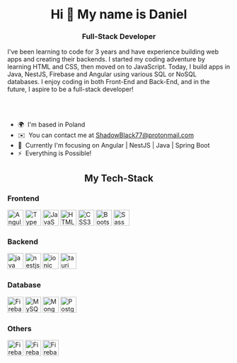 <div>
  <div>
    <h1 align="center">Hi 👋 My name is Daniel</h1>
  </div>
  <div>
    <h3 align="center">Full-Stack Developer</h3>
  </div>
  <div>
     <p>
        I've been learning to code for 3 years and have experience building web apps and creating their backends. I started my coding adventure by learning HTML and CSS, then moved on to JavaScript. Today, I build apps in Java, NestJS, Firebase and Angular using various SQL or NoSQL databases. I enjoy coding in both Front-End and Back-End, and in the future, I aspire to be a full-stack developer!
     </p><br/> <br/>
  </div>
  <div>
    <ul>
      <li>
        🌍  I'm based in Poland
      </li>
      <li>
        ✉️  You can contact me at <a href="mailto:ShadowBlack77@protonmail.com">ShadowBlack77@protonmail.com</a>
      </li>
      <li>
        💭  Currently I'm focusing on Angular | NestJS | Java | Spring Boot
      </li>
      <li>
        ⚡  Everything is Possible! 
      </li>
    </ul>
  </div>
  <div>
    <div>
      <h2 align="center">My Tech-Stack</h2>
    </div>
    <div>
      <div>
        <div>
          <h3>Frontend</h3>
        </div>
        <div>
            <a href="https://angular.io/" target="_blank" rel="noreferrer"><img src="https://raw.githubusercontent.com/danielcranney/readme-generator/main/public/icons/skills/angularjs-colored.svg" width="36" height="36" alt="Angular" /></a>
            <a href="https://www.typescriptlang.org/" target="_blank" rel="noreferrer"><img src="https://raw.githubusercontent.com/danielcranney/readme-generator/main/public/icons/skills/typescript-colored.svg" width="36" height="36" alt="TypeScript" /></a>
            <a href="https://developer.mozilla.org/en-US/docs/Web/JavaScript" target="_blank" rel="noreferrer"><img src="https://raw.githubusercontent.com/danielcranney/readme-generator/main/public/icons/skills/javascript-colored.svg" width="36" height="36" alt="JavaScript" /></a>
            <a href="https://developer.mozilla.org/en-US/docs/Glossary/HTML5" target="_blank" rel="noreferrer"><img src="https://raw.githubusercontent.com/danielcranney/readme-generator/main/public/icons/skills/html5-colored.svg" width="36" height="36" alt="HTML5" /></a>
            <a href="https://www.w3.org/TR/CSS/#css" target="_blank" rel="noreferrer"><img src="https://raw.githubusercontent.com/danielcranney/readme-generator/main/public/icons/skills/css3-colored.svg" width="36" height="36" alt="CSS3" /></a>
            <a href="https://getbootstrap.com/" target="_blank" rel="noreferrer"><img src="https://raw.githubusercontent.com/danielcranney/readme-generator/main/public/icons/skills/bootstrap-colored.svg" width="36" height="36" alt="Bootstrap" /></a>
            <a href="https://sass-lang.com/" target="_blank" rel="noreferrer"><img src="https://raw.githubusercontent.com/danielcranney/readme-generator/main/public/icons/skills/sass-colored.svg" width="36" height="36" alt="Sass" /></a>
        </div>
      </div>
      <div>
        <div>
          <h3>Backend</h3>
        </div>
        <div>
          <a href="https://www.java.com/" target="_blank" rel="noreferrer"><img src="https://raw.githubusercontent.com/danielcranney/readme-generator/main/public/icons/skills/java-colored.svg" width="36" height="36" alt="java" /></a>
          <a href="https://docs.nestjs.com/" target="_blank" rel="noreferrer"><img src="https://www.svgrepo.com/show/373872/nestjs.svg" width="36" height="36" alt="nestjs" /></a>
          <a href="https://ionic.io/" target="_blank" rel="noreferrer"><img src="https://www.svgrepo.com/show/353912/ionic-icon.svg"  width="36" height="36" alt="ionic" /></a>
          <a href="https://tauri.app/" target="_blank" rel="noreferrer"><img src="https://icon.icepanel.io/Technology/svg/Tauri.svg"  width="36" height="36" alt="tauri" /></a>
        </div>
      </div>
      <div>
        <div>
          <h3>Database</h3>
        </div>
        <div>
          <a href="https://firebase.google.com/" target="_blank" rel="noreferrer"><img src="https://raw.githubusercontent.com/danielcranney/readme-generator/main/public/icons/skills/firebase-colored.svg" width="36" height="36" alt="Firebase" /></a>
          <a href="https://www.mysql.com/" target="_blank" rel="noreferrer"><img src="https://raw.githubusercontent.com/danielcranney/readme-generator/main/public/icons/skills/mysql-colored.svg" width="36" height="36" alt="MySQL" /></a>
          <a href="https://www.mongodb.com/" target="_blank" rel="noreferrer"><img src="https://raw.githubusercontent.com/danielcranney/readme-generator/main/public/icons/skills/mongodb-colored.svg" width="36" height="36" alt="MongoDB" /></a>
          <a href="https://www.postgresql.org.pl/" target="_blank" rel="noreferrer"><img src="https://raw.githubusercontent.com/danielcranney/readme-generator/main/public/icons/skills/postgresql-colored.svg" width="36" height="36" alt="Postgresql" /></a>
        </div>
      </div>
      <div>
          <div>
              <h3>Others</h3>
          </div>
          <div>
              <a href="https://git-scm.com/" target="_blank" rel="noreferrer"><img src="https://raw.githubusercontent.com/danielcranney/readme-generator/main/public/icons/skills/git-colored.svg" width="36" height="36" alt="Firebase" /></a>
              <a href="https://aws.amazon.com/" target="_blank" rel="noreferrer"><img src="https://raw.githubusercontent.com/danielcranney/readme-generator/main/public/icons/skills/aws-colored.svg" width="36" height="36" alt="Firebase" /></a>
              <a href="https://render.com/" target="_blank" rel="noreferrer"><img src="https://raw.githubusercontent.com/danielcranney/readme-generator/main/public/icons/skills/render-colored.svg" width="36" height="36" alt="Firebase" /></a>
          </div>
      </div>
    </div>
  </div>
</div>   
